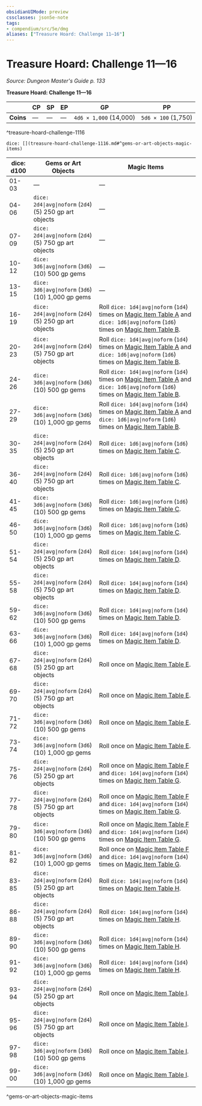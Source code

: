 ```yaml
---
obsidianUIMode: preview
cssclasses: json5e-note
tags:
- compendium/src/5e/dmg
aliases: ["Treasure Hoard: Challenge 11—16"]
---
```

# Treasure Hoard: Challenge 11—16
*Source: Dungeon Master's Guide p. 133* 

**Treasure Hoard: Challenge 11—16**

|  | CP | SP | EP | GP | PP |
|--|----|----|----|----|----|
| **Coins** | — | — | — | `4d6 × 1,000` (14,000) | `5d6 × 100` (1,750) |
^treasure-hoard-challenge-1116

`dice: [](treasure-hoard-challenge-1116.md#^gems-or-art-objects-magic-items)`

| dice: d100 | Gems or Art Objects | Magic Items |
|------------|---------------------|-------------|
| 01-03 | — | — |
| 04-06 | `dice: 2d4\|avg\|noform` (`2d4`) (5) 250 gp art objects | — |
| 07-09 | `dice: 2d4\|avg\|noform` (`2d4`) (5) 750 gp art objects | — |
| 10-12 | `dice: 3d6\|avg\|noform` (`3d6`) (10) 500 gp gems | — |
| 13-15 | `dice: 3d6\|avg\|noform` (`3d6`) (10) 1,000 gp gems | — |
| 16-19 | `dice: 2d4\|avg\|noform` (`2d4`) (5) 250 gp art objects | Roll `dice: 1d4\|avg\|noform` (`1d4`) times on [Magic Item Table A](/3-Mechanics/CLI/tables/magic-item-table-a.md) and `dice: 1d6\|avg\|noform` (`1d6`) times on [Magic Item Table B](/3-Mechanics/CLI/tables/magic-item-table-b.md). |
| 20-23 | `dice: 2d4\|avg\|noform` (`2d4`) (5) 750 gp art objects | Roll `dice: 1d4\|avg\|noform` (`1d4`) times on [Magic Item Table A](/3-Mechanics/CLI/tables/magic-item-table-a.md) and `dice: 1d6\|avg\|noform` (`1d6`) times on [Magic Item Table B](/3-Mechanics/CLI/tables/magic-item-table-b.md). |
| 24-26 | `dice: 3d6\|avg\|noform` (`3d6`) (10) 500 gp gems | Roll `dice: 1d4\|avg\|noform` (`1d4`) times on [Magic Item Table A](/3-Mechanics/CLI/tables/magic-item-table-a.md) and `dice: 1d6\|avg\|noform` (`1d6`) times on [Magic Item Table B](/3-Mechanics/CLI/tables/magic-item-table-b.md). |
| 27-29 | `dice: 3d6\|avg\|noform` (`3d6`) (10) 1,000 gp gems | Roll `dice: 1d4\|avg\|noform` (`1d4`) times on [Magic Item Table A](/3-Mechanics/CLI/tables/magic-item-table-a.md) and `dice: 1d6\|avg\|noform` (`1d6`) times on [Magic Item Table B](/3-Mechanics/CLI/tables/magic-item-table-b.md). |
| 30-35 | `dice: 2d4\|avg\|noform` (`2d4`) (5) 250 gp art objects | Roll `dice: 1d6\|avg\|noform` (`1d6`) times on [Magic Item Table C](/3-Mechanics/CLI/tables/magic-item-table-c.md). |
| 36-40 | `dice: 2d4\|avg\|noform` (`2d4`) (5) 750 gp art objects | Roll `dice: 1d6\|avg\|noform` (`1d6`) times on [Magic Item Table C](/3-Mechanics/CLI/tables/magic-item-table-c.md). |
| 41-45 | `dice: 3d6\|avg\|noform` (`3d6`) (10) 500 gp gems | Roll `dice: 1d6\|avg\|noform` (`1d6`) times on [Magic Item Table C](/3-Mechanics/CLI/tables/magic-item-table-c.md). |
| 46-50 | `dice: 3d6\|avg\|noform` (`3d6`) (10) 1,000 gp gems | Roll `dice: 1d6\|avg\|noform` (`1d6`) times on [Magic Item Table C](/3-Mechanics/CLI/tables/magic-item-table-c.md). |
| 51-54 | `dice: 2d4\|avg\|noform` (`2d4`) (5) 250 gp art objects | Roll `dice: 1d4\|avg\|noform` (`1d4`) times on [Magic Item Table D](/3-Mechanics/CLI/tables/magic-item-table-d.md). |
| 55-58 | `dice: 2d4\|avg\|noform` (`2d4`) (5) 750 gp art objects | Roll `dice: 1d4\|avg\|noform` (`1d4`) times on [Magic Item Table D](/3-Mechanics/CLI/tables/magic-item-table-d.md). |
| 59-62 | `dice: 3d6\|avg\|noform` (`3d6`) (10) 500 gp gems | Roll `dice: 1d4\|avg\|noform` (`1d4`) times on [Magic Item Table D](/3-Mechanics/CLI/tables/magic-item-table-d.md). |
| 63-66 | `dice: 3d6\|avg\|noform` (`3d6`) (10) 1,000 gp gems | Roll `dice: 1d4\|avg\|noform` (`1d4`) times on [Magic Item Table D](/3-Mechanics/CLI/tables/magic-item-table-d.md). |
| 67-68 | `dice: 2d4\|avg\|noform` (`2d4`) (5) 250 gp art objects | Roll once on [Magic Item Table E](/3-Mechanics/CLI/tables/magic-item-table-e.md). |
| 69-70 | `dice: 2d4\|avg\|noform` (`2d4`) (5) 750 gp art objects | Roll once on [Magic Item Table E](/3-Mechanics/CLI/tables/magic-item-table-e.md). |
| 71-72 | `dice: 3d6\|avg\|noform` (`3d6`) (10) 500 gp gems | Roll once on [Magic Item Table E](/3-Mechanics/CLI/tables/magic-item-table-e.md). |
| 73-74 | `dice: 3d6\|avg\|noform` (`3d6`) (10) 1,000 gp gems | Roll once on [Magic Item Table E](/3-Mechanics/CLI/tables/magic-item-table-e.md). |
| 75-76 | `dice: 2d4\|avg\|noform` (`2d4`) (5) 250 gp art objects | Roll once on [Magic Item Table F](/3-Mechanics/CLI/tables/magic-item-table-f.md) and `dice: 1d4\|avg\|noform` (`1d4`) times on [Magic Item Table G](/3-Mechanics/CLI/tables/magic-item-table-g.md). |
| 77-78 | `dice: 2d4\|avg\|noform` (`2d4`) (5) 750 gp art objects | Roll once on [Magic Item Table F](/3-Mechanics/CLI/tables/magic-item-table-f.md) and `dice: 1d4\|avg\|noform` (`1d4`) times on [Magic Item Table G](/3-Mechanics/CLI/tables/magic-item-table-g.md). |
| 79-80 | `dice: 3d6\|avg\|noform` (`3d6`) (10) 500 gp gems | Roll once on [Magic Item Table F](/3-Mechanics/CLI/tables/magic-item-table-f.md) and `dice: 1d4\|avg\|noform` (`1d4`) times on [Magic Item Table G](/3-Mechanics/CLI/tables/magic-item-table-g.md). |
| 81-82 | `dice: 3d6\|avg\|noform` (`3d6`) (10) 1,000 gp gems | Roll once on [Magic Item Table F](/3-Mechanics/CLI/tables/magic-item-table-f.md) and `dice: 1d4\|avg\|noform` (`1d4`) times on [Magic Item Table G](/3-Mechanics/CLI/tables/magic-item-table-g.md). |
| 83-85 | `dice: 2d4\|avg\|noform` (`2d4`) (5) 250 gp art objects | Roll `dice: 1d4\|avg\|noform` (`1d4`) times on [Magic Item Table H](/3-Mechanics/CLI/tables/magic-item-table-h.md). |
| 86-88 | `dice: 2d4\|avg\|noform` (`2d4`) (5) 750 gp art objects | Roll `dice: 1d4\|avg\|noform` (`1d4`) times on [Magic Item Table H](/3-Mechanics/CLI/tables/magic-item-table-h.md). |
| 89-90 | `dice: 3d6\|avg\|noform` (`3d6`) (10) 500 gp gems | Roll `dice: 1d4\|avg\|noform` (`1d4`) times on [Magic Item Table H](/3-Mechanics/CLI/tables/magic-item-table-h.md). |
| 91-92 | `dice: 3d6\|avg\|noform` (`3d6`) (10) 1,000 gp gems | Roll `dice: 1d4\|avg\|noform` (`1d4`) times on [Magic Item Table H](/3-Mechanics/CLI/tables/magic-item-table-h.md). |
| 93-94 | `dice: 2d4\|avg\|noform` (`2d4`) (5) 250 gp art objects | Roll once on [Magic Item Table I](/3-Mechanics/CLI/tables/magic-item-table-i.md). |
| 95-96 | `dice: 2d4\|avg\|noform` (`2d4`) (5) 750 gp art objects | Roll once on [Magic Item Table I](/3-Mechanics/CLI/tables/magic-item-table-i.md). |
| 97-98 | `dice: 3d6\|avg\|noform` (`3d6`) (10) 500 gp gems | Roll once on [Magic Item Table I](/3-Mechanics/CLI/tables/magic-item-table-i.md). |
| 99-00 | `dice: 3d6\|avg\|noform` (`3d6`) (10) 1,000 gp gems | Roll once on [Magic Item Table I](/3-Mechanics/CLI/tables/magic-item-table-i.md). |
^gems-or-art-objects-magic-items